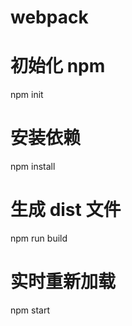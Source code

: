 # webpack

# 初始化 npm

npm init

# 安装依赖

npm install

# 生成 dist 文件

npm run build

# 实时重新加载

npm start
